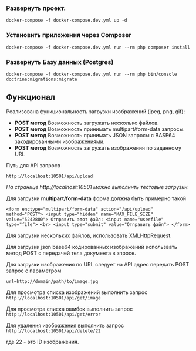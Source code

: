 ### Развернуть проект.
`docker-compose -f docker-compose.dev.yml up -d`
### Установить приложения через Composer
`docker-compose -f docker-compose.dev.yml run --rm php composer install`
### Развернуть Базу данных (Postgres)
`docker-compose -f docker-compose.dev.yml run --rm php bin/console doctrine:migrations:migrate`

## Функционал
Реализована функциональность загрузки изображений (jpeg, png, gif):
- **POST метод** Возможность загружать несколько файлов.
- **POST метод** Возможность принимать multipart/form-data запросы.
- **POST метод** Возможность принимать JSON запросы с BASE64 закодированными изображениями.
- **POST метод** Возможность загружать изображения по заданному URL

Путь для API запросв

`http://localhost:10501/api/upload`

_На странице http://localhost:10501 можно выполнить тестовые загрузки._


Для загрузки **multipart/form-data** форма должна быть примерно такой

`<form enctype="multipart/form-data" action="/api/upload" method="POST">
            <input type="hidden" name="MAX_FILE_SIZE" value="5242880">
            Отправить этот файл: <input name="userfile" type="file">
            <br>
            <input type="submit" value="Отправить файл">
        </form>`
        
Для загрузки нескольких файлов, использовать XMLHttpRequest.

Для загрузки json base64 кодированных изображений использвать метод POST с передачей тела документа в зпросе.

Для загрузки изображения по URL следует на API адрес передать POST запрос с параметром

`url=http://domain/path/to/image.jpg`

Для просмотра списка изображений выполнить запрос
`http://localhost:10501/api/get/image` 

Для просмотра списка ошибок выполнить запрос
`http://localhost:10501/api/get/error`

Для удаления изображения выполнить запрос
`http://localhost:10501/api/delete/22`

где 22 - это ID изображения.





